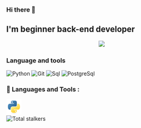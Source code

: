 ### Hi there 👋
## I'm beginner back-end developer

<div id="header" align="center">
    <img src="https://media.giphy.com/media/IauL6LvGNlT3ffhcqq/giphy.gif" width=130/>
</div>

### Language and tools
![Python](https://img.shields.io/badge/-Python-003f5c?style=for-the-badge&logo=Python)
![Git](https://img.shields.io/badge/-Git-003f5c?style=for-the-badge&logo=Git)
![Sql](https://img.shields.io/badge/-MySql-003f5c?style=for-the-badge&logo=MySql)
![PostgreSql](https://img.shields.io/badge/-PostgreSql-003f5c?style=for-the-badge&logo=PostgreSql)

### :bamboo: Languages and Tools :
<div>
    <img src="https://github.com/devicons/devicon/blob/master/icons/python/python-original.svg" title="Python" alt="Python" width="40" height="40"/>
</div>







<img src="https://komarev.com/ghpvc/?username=Anatfer29&style=plastic-square&color=blue" alt="Total stalkers"/>

<!--
**Anatfer29/Anatfer29** is a ✨ _special_ ✨ repository because its `README.md` (this file) appears on your GitHub profile.

Here are some ideas to get you started:

- 🔭 I’m currently working on ...
- 🌱 I’m currently learning ...
- 👯 I’m looking to collaborate on ...
- 🤔 I’m looking for help with ...
- 💬 Ask me about ...
- 📫 How to reach me: ...
- 😄 Pronouns: ...
- ⚡ Fun fact: ...
-->

